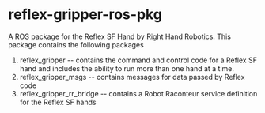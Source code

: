 reflex-gripper-ros-pkg
======

A ROS package for the Reflex SF Hand by Right Hand Robotics. This package contains the following packages

1. reflex_gripper -- contains the command and control code for a Reflex SF hand and includes the ability to run more than one hand at a time.
1. reflex\_gripper\_msgs -- contains messages for data passed by Reflex code
1. reflex\_gripper\_rr\_bridge -- contains a Robot Raconteur service definition for the Reflex SF hands





